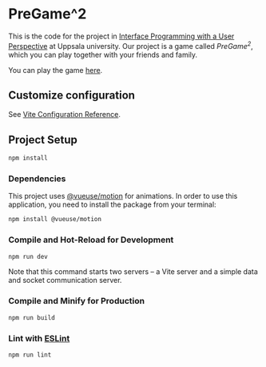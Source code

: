 # PreGame^2

This is the code for the project in [Interface Programming with a User Perspective](https://www.uu.se/en/study/course?query=1MD031) at Uppsala university. Our project is a game called *PreGame<sup>2*, which you can play together with your friends and family.

You can play the game [here](https://pregame-game.onrender.com/).

## Customize configuration

See [Vite Configuration Reference](https://vitejs.dev/config/).

## Project Setup

```sh
npm install
```

### Dependencies

This project uses [@vueuse/motion](https://motion.vueuse.org/) for animations. In order to use this application, you need to install the package from your terminal:

```sh
npm install @vueuse/motion
```

### Compile and Hot-Reload for Development

```sh
npm run dev
```

Note that this command starts two servers – a Vite server and a simple data and socket communication server.

### Compile and Minify for Production

```sh
npm run build
```

### Lint with [ESLint](https://eslint.org/)

```sh
npm run lint
```
